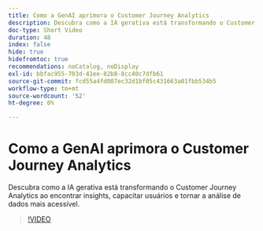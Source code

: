 ```yaml
---
title: Como a GenAI aprimora o Customer Journey Analytics
description: Descubra como a IA gerativa está transformando o Customer Journey Analytics ao encontrar insights, capacitar usuários e tornar a análise de dados mais acessível.
doc-type: Short Video
duration: 48
index: false
hide: true
hidefromtoc: true
recommendations: noCatalog, noDisplay
exl-id: bbfac955-703d-41ee-82b8-8cc40c7dfb61
source-git-commit: fcd55a4fd007ec32d1bf05c431663a01fbb534b5
workflow-type: tm+mt
source-wordcount: '52'
ht-degree: 0%

---
```


# Como a GenAI aprimora o Customer Journey Analytics

Descubra como a IA gerativa está transformando o Customer Journey Analytics ao encontrar insights, capacitar usuários e tornar a análise de dados mais acessível.

<!-- 62_S106_3442453_47_how-genai-enhances-customer-journey-analytics -->
>[!VIDEO](https://video.tv.adobe.com/v/3458377/?learn=on&enablevpops=true)
